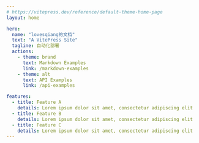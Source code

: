 ```yaml
---
# https://vitepress.dev/reference/default-theme-home-page
layout: home

hero:
  name: "lovesqiang的文档"
  text: "A VitePress Site"
  tagline: 自动化部署
  actions:
    - theme: brand
      text: Markdown Examples
      link: /markdown-examples
    - theme: alt
      text: API Examples
      link: /api-examples

features:
  - title: Feature A
    details: Lorem ipsum dolor sit amet, consectetur adipiscing elit
  - title: Feature B
    details: Lorem ipsum dolor sit amet, consectetur adipiscing elit
  - title: Feature C
    details: Lorem ipsum dolor sit amet, consectetur adipiscing elit
---
```

<confetti />

